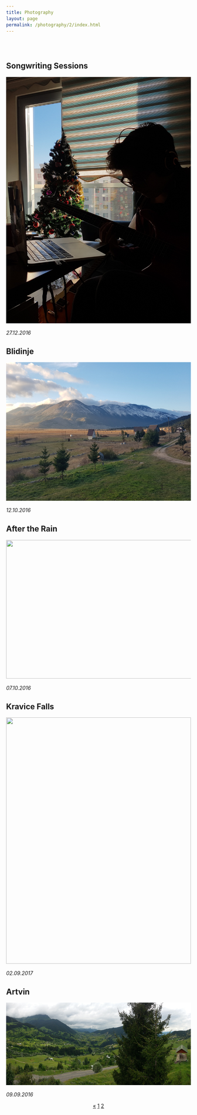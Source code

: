 ```yaml
---
title: Photography
layout: page
permalink: /photography/2/index.html
---
```

<head>
<style>
.center {
    text-align: center;
}  
  
  p {
    display: block;
    margin-top: 0.5em;
    margin-bottom: 0.5em;
    margin-left: 0;
    margin-right: 0; 
}
  
  .pagination {
    display: inline-block;
}

.pagination a {
    color: black;
    float: left;
    padding: 8px 16px;
    text-decoration: none;
    text-align: center;
}

.pagination a.active {
    background-color: white;
    color: #4b0082;
}

.pagination a:hover:not(.active) {color: #aa33ff;}

</style>
</head>
<body>

<h2 style="margin-top: 75px"> Songwriting Sessions </h2>
<img src="/assets/music.jpg" style="width:504px;height:672px">
<p> <i>27.12.2016</i> </p>

<h2 style="margin-top: 30px"> Blidinje </h2>
<img src="/assets/blidinje.jpg" style="width:672px;height:378px;">
<p> <i>12.10.2016</i> </p>

<h2 style="margin-top: 30px"> After the Rain </h2>
<img src="/assets/rainy_park.jpg" style="width:672px;height:378px;">
<p> <i>07.10.2016</i> </p>

<h2 style="margin-top: 30px"> Kravice Falls </h2>
<img src="/photos/kravice.jpg" style="width:504px;height:672px;">
<p> <i>02.09.2017</i> </p>

<h2 style="margin-top: 30px"> Artvin </h2>
<img src="/assets/artvin.jpg" style="width:651px;height:225px;">
<p> <i>09.09.2016</i> </p>

<div class="center">
  <div class="pagination">
    <a href="https://izgebayyurt.github.io/photography">&laquo;</a>  
    <a href="https://izgebayyurt.github.io/photography">1</a>  
    <a class="active" href="#">2</a>
  </div>
</div>  
  
  

</body>
